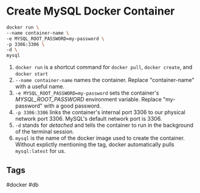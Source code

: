 # Create MySQL Docker Container

```bash
docker run \
--name container-name \
-e MYSQL_ROOT_PASSWORD=my-password \
-p 3306:3306 \
-d \
mysql
```

1. `docker run` is a shortcut command for `docker pull`, `docker create`, and `docker start`  
2. `--name container-name` names the container. Replace "container-name" with a useful name.   
3. `-e MYSQL_ROOT_PASSWORD=my-password` sets the container's  *MYSQL_ROOT_PASSWORD* environment variable. Replace "my-password" with a good password.  
4. `-p 3306:3306` links the container's internal port 3306 to our physical network port 3306. MySQL's default network port is 3306.  
5. `-d` stands for *detached* and tells the container to run in the background of the terminal session.  
6. `mysql` is the name of the docker image used to create the container. Without explictly mentioning the tag, docker automatically pulls `mysql:latest` for us.  

## Tags
#docker #db

